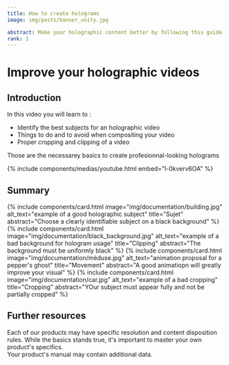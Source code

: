 ```yaml
---
title: How to create holograms
image: img/posts/banner_unity.jpg

abstract: Make your holographic content better by following this guide
rank: 1
---
```


<h1>Improve your holographic videos</h1>

<div class="row">
  <div class="col-lg-6 col-12">
    <h2> Introduction </h2>
    <p>In this video you will learn to :</p>
    <ul>
      <li>Identify the best subjects for an holographic video</li>
      <li>Things to do and to avoid when compositing your video</li>
      <li>Proper cropping and clipping of a video</li>
    </ul>
    <p>Those are the necessarey basics to create profesionnal-looking holograms</p>
  </div>
  <div class="col-lg-6 col-12">
    {% include components/medias/youtube.html  embed="l-0kverv6OA" %}
  </div>
</div>
<p>
  <h2>Summary</h2>
</p>
<div class="card-group mb-2">
  {% include components/card.html 
    image="img/documentation/building.jpg" 
    alt_text="example of a good holographic subject" 
    title="Sujet" 
    abstract="Choose a clearly identifiable subject on a black background" 
  %}
  {% include components/card.html 
    image="img/documentation/black_background.jpg" 
    alt_text="example of a bad background for hologram usage" 
    title="Clipping" 
    abstract="The background must be uniformly black" 
  %}
  {% include components/card.html 
    image="img/documentation/méduse.jpg" 
    alt_text="animation proposal for a pepper's ghost" 
    title="Movement" 
    abstract="A good animatiopn will greatly improve your visual" 
  %}
  {% include components/card.html 
    image="img/documentation/car.jpg" 
    alt_text="example of a bad cropping" 
    title="Cropping" 
    abstract="YOur subject must appear fully and not be partially cropped" 
  %}
</div>

<p><h2>Further resources</h2></p>
<p>
  Each of our products may have specific resolution and content disposition rules. While the basics stands true, it's important to master your own product's specifics.
  <br>
  Your product's manual may contain additional data.
</p>
